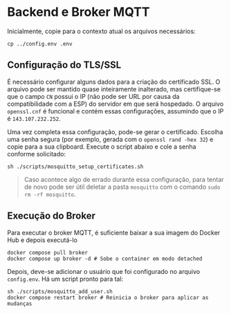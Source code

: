 # Backend e Broker MQTT

Inicialmente, copie para o contexto atual os arquivos necessários:

```shell
cp ../config.env .env
```

## Configuração do TLS/SSL

É necessário configurar alguns dados para a criação do certificado SSL. O arquivo pode ser mantido quase inteiramente inalterado, mas certifique-se que o campo `CN` possui o IP (não pode ser URL por causa da compatibilidade com a ESP) do servidor em que será hospedado. O arquivo `openssl.cnf` é funcional e contém essas configurações, assumindo que o IP é `143.107.232.252`.

Uma vez completa essa configuração, pode-se gerar o certificado. Escolha uma senha segura (por exemplo, gerada com o `openssl rand -hex 32`) e copie para a sua clipboard. Execute o script abaixo e cole a senha conforme solicitado:

```shell
sh ./scripts/mosquitto_setup_certificates.sh
```

> Caso acontece algo de errado durante essa configuração, para tentar de novo pode ser útil deletar a pasta `mosquitto` com o comando `sudo rm -rf mosquitto`.

## Execução do Broker

Para executar o broker MQTT, é suficiente baixar a sua imagem do Docker Hub e depois executá-lo

```shell
docker compose pull broker
docker compose up broker -d # Sobe o container em modo detached
```

Depois, deve-se adicionar o usuário que foi configurado no arquivo `config.env`. Há um script pronto para tal:

```shell
sh ./scripts/mosquitto_add_user.sh
docker compose restart broker # Reinicia o broker para aplicar as mudanças
```
